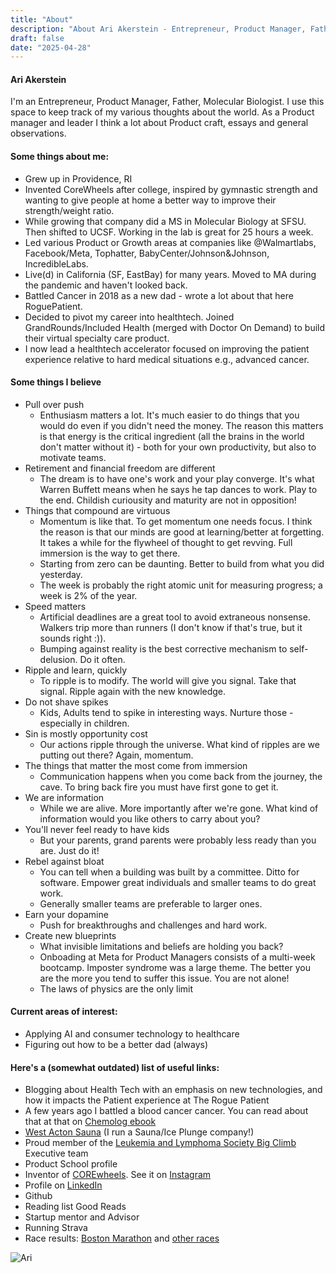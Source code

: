```yaml
---
title: "About"
description: "About Ari Akerstein - Entrepreneur, Product Manager, Father, Molecular Biologist"
draft: false
date: "2025-04-28"
---
```


#### Ari Akerstein

I'm an Entrepreneur, Product Manager, Father, Molecular Biologist.
I use this space to keep track of my various thoughts about the world. As a Product manager and leader I think a lot about Product craft, essays and general observations.

#### Some things about me:

- Grew up in Providence, RI
- Invented CoreWheels after college, inspired by gymnastic strength and wanting to give people at home a better way to improve their strength/weight ratio.
- While growing that company did a MS in Molecular Biology at SFSU. Then shifted to UCSF. Working in the lab is great for 25 hours a week.
- Led various Product or Growth areas at companies like @Walmartlabs, Facebook/Meta, Tophatter, BabyCenter/Johnson&Johnson, IncredibleLabs.
- Live(d) in California (SF, EastBay) for many years. Moved to MA during the pandemic and haven't looked back.
- Battled Cancer in 2018 as a new dad - wrote a lot about that here RoguePatient.
- Decided to pivot my career into healthtech. Joined GrandRounds/Included Health (merged with Doctor On Demand) to build their virtual specialty care product.
- I now lead a healthtech accelerator focused on improving the patient experience relative to hard medical situations e.g., advanced cancer.

#### Some things I believe

- Pull over push
  - Enthusiasm matters a lot. It's much easier to do things that you would do even if you didn't need the money. The reason this matters is that energy is the critical ingredient (all the brains in the world don't matter without it) - both for your own productivity, but also to motivate teams.
- Retirement and financial freedom are different
  - The dream is to have one's work and your play converge. It's what Warren Buffett means when he says he tap dances to work. Play to the end. Childish curiousity and maturity are not in opposition!
- Things that compound are virtuous
  - Momentum is like that. To get momentum one needs focus. I think the reason is that our minds are good at learning/better at forgetting. It takes a while for the flywheel of thought to get revving. Full immersion is the way to get there.
  - Starting from zero can be daunting. Better to build from what you did yesterday.
  - The week is probably the right atomic unit for measuring progress; a week is 2% of the year.
- Speed matters
  - Artificial deadlines are a great tool to avoid extraneous nonsense. Walkers trip more than runners (I don't know if that's true, but it sounds right :)).
  - Bumping against reality is the best corrective mechanism to self-delusion. Do it often.
- Ripple and learn, quickly
  - To ripple is to modify. The world will give you signal. Take that signal. Ripple again with the new knowledge.
- Do not shave spikes
  - Kids, Adults tend to spike in interesting ways. Nurture those - especially in children.
- Sin is mostly opportunity cost
  - Our actions ripple through the universe. What kind of ripples are we putting out there? Again, momentum.
- The things that matter the most come from immersion
  - Communication happens when you come back from the journey, the cave. To bring back fire you must have first gone to get it.
- We are information
  - While we are alive. More importantly after we're gone. What kind of information would you like others to carry about you?
- You'll never feel ready to have kids
  - But your parents, grand parents were probably less ready than you are. Just do it!
- Rebel against bloat
  - You can tell when a building was built by a committee. Ditto for software. Empower great individuals and smaller teams to do great work.
  - Generally smaller teams are preferable to larger ones.
- Earn your dopamine
  - Push for breakthroughs and challenges and hard work.
- Create new blueprints
  - What invisible limitations and beliefs are holding you back?
  - Onboading at Meta for Product Managers consists of a multi-week bootcamp. Imposter syndrome was a large theme. The better you are the more you tend to suffer this issue. You are not alone!
  - The laws of physics are the only limit

#### Current areas of interest:

- Applying AI and consumer technology to healthcare
- Figuring out how to be a better dad (always)

#### Here's a (somewhat outdated) list of useful links:

- Blogging about Health Tech with an emphasis on new technologies, and how it impacts the Patient experience at The Rogue Patient
- A few years ago I battled a blood cancer cancer. You can read about that at that on [Chemolog ebook](/src/Chemolog-ebook.pdf)
- [West Acton Sauna](https://www.westactonsauna.com/) (I run a Sauna/Ice Plunge company!)
- Proud member of the [Leukemia and Lymphoma Society Big Climb](https://www.lls.org/) Executive team
- Product School profile
- Inventor of [COREwheels](https://www.amazon.com/SKLZ-APD-CW01-02-Dynamic-Strength-Trainer/dp/B00C81JUS2/ref=sr_1_2_sspa). See it on [Instagram](https://www.instagram.com/explore/tags/corewheels/?hl=en)
- Profile on [LinkedIn](https://www.linkedin.com/in/ariakerstein/)
- Github
- Reading list Good Reads
- Startup mentor and Advisor
- Running Strava
- Race results: [Boston Marathon](http://registration.baa.org/cfm_Archive/iframe_ArchiveSearch.cfm) and [other races](https://www.runraceresults.com/Secure/RaceResults.cfm?ID=RCLF2016)

![Ari](../assets/images/ari-shaved.png)
